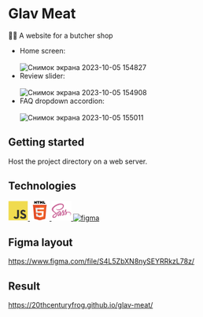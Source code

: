 # Glav Meat
🍖🛒 A website for a butcher shop

- Home screen:<br/><br/>
![Снимок экрана 2023-10-05 154827](https://github.com/20thcenturyfrog/glav-meat/assets/114294885/e26e34c4-4dfe-4610-a698-7be008928565)
- Review slider:<br/><br/>![Снимок экрана 2023-10-05 154908](https://github.com/20thcenturyfrog/glav-meat/assets/114294885/c02a3a55-40a9-4b21-95f2-71997f7833dd)
- FAQ dropdown accordion:<br/><br/>![Снимок экрана 2023-10-05 155011](https://github.com/20thcenturyfrog/glav-meat/assets/114294885/f392995f-02ba-48bc-9c99-bb9e2ea8bdda)

## Getting started

Host the project directory on a web server.

## Technologies

<a href="https://developer.mozilla.org/en-US/docs/Web/JavaScript" target="_blank" rel="noreferrer"> <img src="https://raw.githubusercontent.com/devicons/devicon/master/icons/javascript/javascript-original.svg" alt="javascript" width="40" height="40"/> </a>
<a href="https://www.w3.org/html/" target="_blank" rel="noreferrer"> <img src="https://raw.githubusercontent.com/devicons/devicon/master/icons/html5/html5-original-wordmark.svg" alt="html5" width="40" height="40"/> </a>
<a href="https://sass-lang.com" target="_blank" rel="noreferrer"> <img src="https://raw.githubusercontent.com/devicons/devicon/master/icons/sass/sass-original.svg" alt="sass" width="40" height="40"/> </a>
<a href="https://www.figma.com/" target="_blank" rel="noreferrer"> <img src="https://www.vectorlogo.zone/logos/figma/figma-icon.svg" alt="figma" width="40" height="40"/> </a>

## Figma layout

https://www.figma.com/file/S4L5ZbXN8nySEYRRkzL78z/

## Result

https://20thcenturyfrog.github.io/glav-meat/
